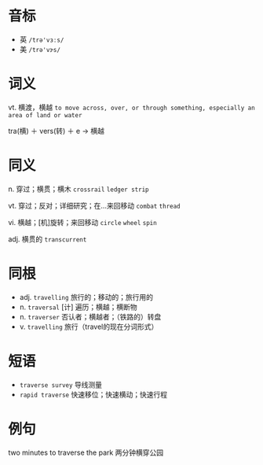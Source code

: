 # 音标

- 英 `/trə'vɜːs/`
- 美 `/trə'vɝs/`

# 词义

vt. 横渡，横越
`to move across, over, or through something, especially an area of land or water`



tra(横) ＋ vers(转) ＋ e → 横越

# 同义

n. 穿过；横贯；横木
`crossrail` `ledger strip`

vt. 穿过；反对；详细研究；在…来回移动
`combat` `thread`

vi. 横越；[机]旋转；来回移动
`circle` `wheel` `spin`

adj. 横贯的
`transcurrent`

# 同根

- adj. `travelling` 旅行的；移动的；旅行用的
- n. `traversal` [计] 遍历；横越；横断物
- n. `traverser` 否认者；横越者；（铁路的）转盘
- v. `travelling` 旅行（travel的现在分词形式）

# 短语

- `traverse survey` 导线测量
- `rapid traverse` 快速移位；快速横动；快速行程

# 例句

two minutes to traverse the park
两分钟横穿公园


